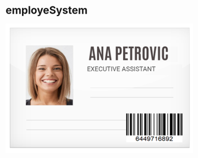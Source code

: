 # employeSystem

![alt text](https://github.com/rile037/employeSystem/blob/main/dokument.png?raw=true=100x200)
